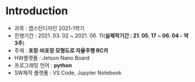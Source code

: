 # Introduction

- 과목 : 캡스턴디자인 2021-1학기
- 진행기간 : 2021. 03. 02 ~ 2021. 06. 11(**실제작기간 : 21. 05. 17 ~ 06. 04 - 약 3주**)
- 주제 : **포장·비포장 모형도로 자율주행 RC카**
- HW플랫폼 : Jetson Nano Board
- 프로그래밍 언어 : **python**
- SW제작 플랫폼 :  VS Code, Jupyter Notebook
